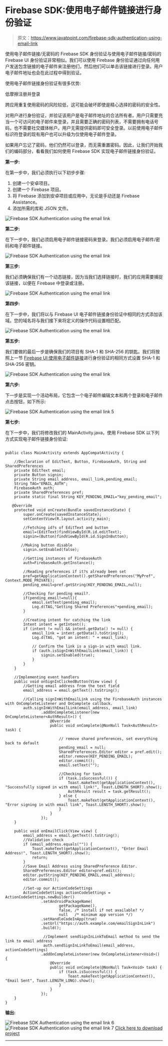 # Firebase SDK:使用电子邮件链接进行身份验证

> 原文：<https://www.javatpoint.com/firebase-sdk-authentication-using-email-link>

使用电子邮件链接/无密码的 Firebase SDK 身份验证与使用电子邮件链接/密码的 Firebase UI 身份验证非常相似。我们可以使用 Firebase 身份验证通过向任何用户发送包含链接的电子邮件来注册他们，然后他们可以单击该链接进行登录。用户电子邮件地址也会在此过程中得到验证。

使用电子邮件链接身份验证有很多优势:

低摩擦注册并登录

跨应用重复使用密码的风险较低，这可能会破坏即使是精心选择的密码的安全性。

对用户进行身份验证，并验证该用户是电子邮件地址的合法所有者。用户只需要充当一个可访问的电子邮件来登录，并且需要正确的密码列表，不需要拥有电话号码，也不需要社交媒体帐户。用户无需提供密码即可安全登录。以前使用电子邮件标识符登录的现有用户也可以升级为仅使用电子邮件登录。

如果用户忘记了密码，他们仍然可以登录，而无需重置密码。因此，让我们开始我们的编码部分，看看我们如何使用 Firebase SDK 实现电子邮件链接身份验证。

**第一步:**

在第一步中，我们必须执行以下初步步骤:

1.  创建一个安卓项目。
2.  创建一个 Firebase 项目。
3.  将 Firebase 添加到安卓项目或应用中，无论是手动还是 Firebase Assistance。
4.  添加所需的库和 JSON 文件。

![Firebase SDK Authentication using the email link](img/2e7e205775bc40e8a1dcf8b63a7457cb.png)

**第二步:**

在下一步中，我们必须启用电子邮件链接密码来登录。我们必须启用电子邮件/密码和电子邮件链接。

![Firebase SDK Authentication using the email link](img/3fb5e475c342a53ec9d181acefec6f01.png)

**第三步:**

我们必须确保我们有一个动态链接，因为当我们选择链接时，我们的应用需要捕捉该链接，以便在 Firebase 中登录或注册。

![Firebase SDK Authentication using the email link](img/ac485484034ddf8704a40a0d63f054cc.png)

**第四步:**

在下一步中，我们将以与 Firebase UI 电子邮件链接身份验证中相同的方式添加该域。您的域名将与我们接下来将定义的操作代码设置相匹配。

![Firebase SDK Authentication using the email link](img/3c8cbc5480f9073e4250f0e569f038b3.png)

**第五步:**

我们要做的最后一步是确保我们的项目有 SHA-1 和 SHA-256 的钥匙。我们将按照上一节 [Firebase UI:使用电子邮件链接](https://www.javatpoint.com/firebase-ui-authentication-using-email-link)进行身份验证的相同方式设置 SHA-1 和 SHA-256 密钥。

![Firebase SDK Authentication using the email link](img/4e98aa206c3ccb14236140805e92430b.png)

**第六步:**

下一步是实现一个活动布局，它包含一个电子邮件编辑文本和两个登录和电子邮件点击按钮，如下所示:

![Firebase SDK Authentication using the email link 5](img/d1616316f6be452aab9993213cea5018.png)

**第七步:**

在下一步中，我们将修改我们的 MainActivity.java，使用 Firebase SDK 以下列方式实现电子邮件链接身份验证:

```

public class MainActivity extends AppCompatActivity {

    //Declaration of EditText, Button, FirebaseAuth, String and SharedPreferences
    private EditText email;
    private Button signin;
    private String email_address, email_link,pending_email;
    String TAG="EMAIL_AUTH";
    FirebaseAuth auth;
    private SharedPreferences pref;
    private static final String KEY_PENDING_EMAIL="key_pending_email";

   @Override
    protected void onCreate(Bundle savedInstanceState) {
        super.onCreate(savedInstanceState);
        setContentView(R.layout.activity_main);

        //Fetching id?s of EditText and button
        email=(EditText)findViewById(R.id.editText);
        signin=(Button)findViewById(R.id.SignInButton);

       //Making button disable 
        signin.setEnabled(false);

        //Getting instances of FirebaseAuth
        auth=FirebaseAuth.getInstance();

        //Reading preferences if it?s already been set
        pref=getApplicationContext().getSharedPreferences("MyPref", Context.MODE_PRIVATE);
        pending_email=pref.getString(KEY_PENDING_EMAIL,null);

        //Checking for pending email?.
        if(pending_email!=null){
            email.setText(pending_email);
            Log.d(TAG,"Getting Shared Preferences"+pending_email);
        }

        //Creating intent for catching the link 
        Intent intent = getIntent();
        if (intent != null && intent.getData() != null) {
            email_link = intent.getData().toString();
            Log.d(TAG, "got an intent: " + email_link);

            // Confirm the link is a sign-in with email link.
            if (auth.isSignInWithEmailLink(email_link)) {
                signin.setEnabled(true);
            }
        }
    }

    //Implementing event handlers
    public void onSignInClickedButton(View view) {
        //Getting email address from the text field 
        email_address = email.getText().toString();

        //Calling signInWithEmailLink using the FirebaseAuth instances with OnCompleteListener and OnComplete callback. 
        auth.signInWithEmailLink(email_address, email_link)
                .addOnCompleteListener(new OnCompleteListener<AuthResult>() {
                    @Override
                    public void onComplete(@NonNull Task<AuthResult> task) {

                        // remove shared preferences, set everything back to default
                        pending_email = null;
                        SharedPreferences.Editor editor = pref.edit();
                        editor.remove(KEY_PENDING_EMAIL);
                        editor.commit();
                        email.setText("");

                        //Checking for task 
                        if (task.isSuccessful()) {
                            Toast.makeText(getApplicationContext(), "Successfully signed in with email link!", Toast.LENGTH_SHORT).show();
                            AuthResult result = task.getResult();
                        } else {
                            Toast.makeText(getApplicationContext(), "Error signing in with email link", Toast.LENGTH_SHORT).show();
                        }
                    }
                });
    }

    public void onEmailClick(View view) {
        email_address = email.getText().toString();
        //Validation check
        if (email_address.equals("")) {
            Toast.makeText(getApplicationContext(), "Enter Email Address!", Toast.LENGTH_SHORT).show();
            return;
        }
        //Save Email Address using SharedPreference Editor.
        SharedPreferences.Editor editor=pref.edit();
        editor.putString(KEY_PENDING_EMAIL,email_address);
        editor.commit();

        //Set-up our ActionCodeSettings
        ActionCodeSettings actionCodeSettings = ActionCodeSettings.newBuilder()
                .setAndroidPackageName(
                        getPackageName(),
                        false, /* install if not available? */
                        null   /* minimum app version */)
                .setHandleCodeInApp(true)
                .setUrl("https://auth.example.com/emailSignInLink")
                .build();

                 //Implement sendSignInLinkToEmail method to send the link to email address       
                 auth.sendSignInLinkToEmail(email_address, actionCodeSettings)
                .addOnCompleteListener(new OnCompleteListener<Void>() {
                    @Override
                    public void onComplete(@NonNull Task<Void> task) {
                        if (task.isSuccessful()) {
                            Toast.makeText(getApplicationContext(), "Email Sent", Toast.LENGTH_LONG).show();
                        }
                    }
                });
    }
}

```

**输出:**

![Firebase SDK Authentication using the email link 6](img/81076a30e6feb54f0f7cd10167927f1e.png)
![Firebase SDK Authentication using the email link 7](img/581ca6d3562dacffa496fb955906cb54.png)
[Click here to download project](https://static.javatpoint.com/tutorial/firebase/download/FirebaseSDKExample2.zip)

* * *